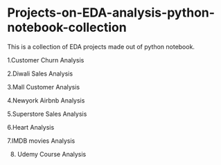 # Projects-on-EDA-analysis-python-notebook-collection
This is a collection of EDA projects made out of python notebook.

1.Customer Churn Analysis

2.Diwali Sales Analysis

3.Mall Customer Analysis

4.Newyork Airbnb Analysis

5.Superstore Sales Analysis

6.Heart Analysis

7.IMDB movies Analysis

8. Udemy Course Analysis
